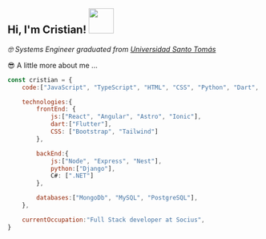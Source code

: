 <h2>Hi, I'm Cristian! <img src="https://media1.giphy.com/media/kZzY6eKKPdIjK/giphy.gif?cid=ecf05e47olliqr5k0x7k5adjd8pfgqn63fev9u005cnkbs23&rid=giphy.gif&ct=g" width="50"></h2> 

<p>
  <em>
    &#129299 Systems Engineer graduated from <a href="https://www.santototunja.edu.co/" target="_blank">Universidad Santo Tomás</a>       </em> 
</p> 

<p>&#128526 A little more about me ...</p>

```javascript
const cristian = {
    code:["JavaScript", "TypeScript", "HTML", "CSS", "Python", "Dart", "C#"],

    technologies:{
        frontEnd: {
            js:["React", "Angular", "Astro", "Ionic"],
            dart:["Flutter"],
            CSS: ["Bootstrap", "Tailwind"]
        },

        backEnd:{
            js:["Node", "Express", "Nest"],
            python:["Django"],
            C#: [".NET"]
        },

        databases:["MongoDb", "MySQL", "PostgreSQL"],
    },

    currentOccupation:"Full Stack developer at Socius",
}
```
